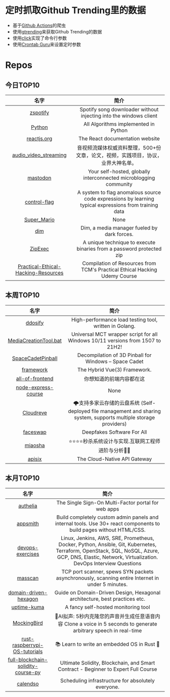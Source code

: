 # 定时抓取Github Trending里的数据
* 基于[Github Actions](https://docs.github.com/en/actions)的爬虫
* 使用[gtrending](https://github.com/hedythedev/gtrending)来获取Github Trending的数据
* 使用[click](https://github.com/pallets/click)实现了命令行参数
* 使用[Crontab Guru](https://crontab.guru/)来设置定时参数

# Repos
## 今日TOP10 
<!-- START OF DAILY_TOP10_REPOS -->
| 名字 | 简介 |
| :----: | :----: |
| [zspotify](https://github.com/Footsiefat/zspotify) | Spotify song downloader without injecting into the windows client |
| [Python](https://github.com/TheAlgorithms/Python) | All Algorithms implemented in Python |
| [reactjs.org](https://github.com/reactjs/reactjs.org) | The React documentation website |
| [audio_video_streaming](https://github.com/0voice/audio_video_streaming) | 音视频流媒体权威资料整理，500+份文章，论文，视频，实践项目，协议，业界大神名单。 |
| [mastodon](https://github.com/mastodon/mastodon) | Your self-hosted, globally interconnected microblogging community |
| [control-flag](https://github.com/IntelLabs/control-flag) | A system to flag anomalous source code expressions by learning typical expressions from training data |
| [Super_Mario](https://github.com/BadagalaAdarsh/Super_Mario) | None |
| [dim](https://github.com/Dusk-Labs/dim) | Dim, a media manager fueled by dark forces. |
| [ZipExec](https://github.com/Tylous/ZipExec) | A unique technique to execute binaries from a password protected zip |
| [Practical-Ethical-Hacking-Resources](https://github.com/TCM-Course-Resources/Practical-Ethical-Hacking-Resources) | Compilation of Resources from TCM's Practical Ethical Hacking Udemy Course |
<!-- END OF DAILY_TOP10_REPOS -->

## 本周TOP10
<!-- START OF WEEKLY_TOP10_REPOS -->
| 名字 | 简介 |
| :----: | :----: |
| [ddosify](https://github.com/ddosify/ddosify) | High-performance load testing tool, written in Golang. |
| [MediaCreationTool.bat](https://github.com/AveYo/MediaCreationTool.bat) | Universal MCT wrapper script for all Windows 10/11 versions from 1507 to 21H2! |
| [SpaceCadetPinball](https://github.com/k4zmu2a/SpaceCadetPinball) | Decompilation of 3D Pinball for Windows – Space Cadet |
| [framework](https://github.com/nuxt/framework) | The Hybrid Vue(3) Framework. |
| [all-of-frontend](https://github.com/KieSun/all-of-frontend) | 你想知道的前端内容都在这 |
| [node-express-course](https://github.com/john-smilga/node-express-course) | None |
| [Cloudreve](https://github.com/cloudreve/Cloudreve) | 🌩支持多家云存储的云盘系统 (Self-deployed file management and sharing system, supports multiple storage providers) |
| [faceswap](https://github.com/deepfakes/faceswap) | Deepfakes Software For All |
| [miaosha](https://github.com/qiurunze123/miaosha) | ⭐⭐⭐⭐秒杀系统设计与实现.互联网工程师进阶与分析🙋🐓 |
| [apisix](https://github.com/apache/apisix) | The Cloud-Native API Gateway |
<!-- END OF WEEKLY_TOP10_REPOS -->

## 本月TOP10
<!-- START OF MONTHLY_TOP10_REPOS -->
| 名字 | 简介 |
| :----: | :----: |
| [authelia](https://github.com/authelia/authelia) | The Single Sign-On Multi-Factor portal for web apps |
| [appsmith](https://github.com/appsmithorg/appsmith) | Build completely custom admin panels and internal tools. Use 30+ react components to build pages without HTML/CSS. |
| [devops-exercises](https://github.com/bregman-arie/devops-exercises) | Linux, Jenkins, AWS, SRE, Prometheus, Docker, Python, Ansible, Git, Kubernetes, Terraform, OpenStack, SQL, NoSQL, Azure, GCP, DNS, Elastic, Network, Virtualization. DevOps Interview Questions |
| [masscan](https://github.com/robertdavidgraham/masscan) | TCP port scanner, spews SYN packets asynchronously, scanning entire Internet in under 5 minutes. |
| [domain-driven-hexagon](https://github.com/Sairyss/domain-driven-hexagon) | Guide on Domain-Driven Design, Hexagonal architecture, best practices etc. |
| [uptime-kuma](https://github.com/louislam/uptime-kuma) | A fancy self-hosted monitoring tool |
| [MockingBird](https://github.com/babysor/MockingBird) | 🚀AI拟声: 5秒内克隆您的声音并生成任意语音内容 Clone a voice in 5 seconds to generate arbitrary speech in real-time |
| [rust-raspberrypi-OS-tutorials](https://github.com/rust-embedded/rust-raspberrypi-OS-tutorials) | 📚 Learn to write an embedded OS in Rust 🦀 |
| [full-blockchain-solidity-course-py](https://github.com/smartcontractkit/full-blockchain-solidity-course-py) | Ultimate Solidity, Blockchain, and Smart Contract - Beginner to Expert Full Course | Python Edition |
| [calendso](https://github.com/calendso/calendso) | Scheduling infrastructure for absolutely everyone. |
<!-- END OF MONTHLY_TOP10_REPOS -->
